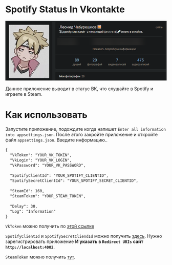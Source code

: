# Spotify Status In Vkontakte
![Image](https://github.com/DiFFoZ/SpotifyStatusInVkontakte/blob/master/images/example.png)

Данное приложение выводит в статус ВК, что слушайте в Spotify и играете в Steam.

# Как использовать
Запустите приложение, подождите когда напишет `Enter all information into appsettings.json`. После этого закройте приложение и откройте файл `appsettings.json`. Введите информацию..

```
{
  "VkToken": "YOUR_VK_TOKEN",
  "VkLogin": "YOUR_VK_LOGIN",
  "VkPassword": "YOUR_VK_PASSWORD",

  "SpotifyClientId": "YOUR_SPOTIFY_CLIENTID",
  "SpotifySecretClientId": "YOUR_SPOTIFY_SECRET_CLIENTID",

  "SteamId": 160,
  "SteamToken": "YOUR_STEAM_TOKEN",

  "Delay": 30,
  "Log": "Information"
}
```
`VkToken` можно получить по [этой ссылке](https://oauth.vk.com/authorize?client_id=7186653&redirect_uri=https://oauth.vk.com/blank.html&display=page&scope=1024&response_type=token&v=5.21&state=1234567&revoke=1)

`SpotifyClientId` и `SpotifySecretCliendId` можно получить [здесь](https://developer.spotify.com/dashboard/applications). Нужно зарегистрировать приложение **И указать в `Redirect URIs` сайт `http://localhost:4002`**.

`SteamToken` можно получить [тут](https://steamcommunity.com/dev/apikey).
